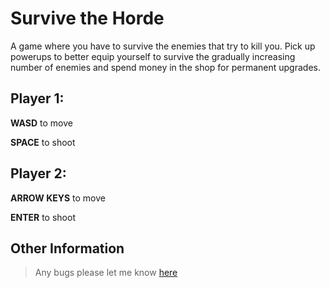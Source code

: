 
Survive the Horde
=================

A game where you have to survive the enemies that try to kill you. Pick up powerups to better equip yourself to survive the gradually increasing number of enemies and spend money in the shop for permanent upgrades.

Player 1: 
------------

**WASD** to move 

**SPACE** to shoot

Player 2: 
------------

**ARROW KEYS** to move

**ENTER** to shoot

Other Information
-----------------

> Any bugs please let me know [here](https://www.youtube.com/watch?v=dQw4w9WgXcQ)
